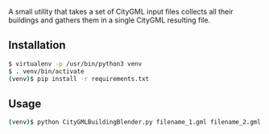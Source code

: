 A small utility that takes a set of CityGML input files
collects all their buildings and gathers them in a single
CityGML resulting file.

## Installation
```bash
$ virtualenv -p /usr/bin/python3 venv
$ . venv/bin/activate
(venv)$ pip install -r requirements.txt
```

## Usage
```bash
(venv)$ python CityGMLBuildingBlender.py filename_1.gml filename_2.gml <...filename_n.gml...> --output output.gml
```
